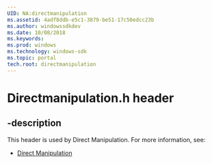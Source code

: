 ```yaml
---
UID: NA:directmanipulation
ms.assetid: 4adf8ddb-e5c1-3879-be51-17c50edcc23b
ms.author: windowssdkdev
ms.date: 10/08/2018
ms.keywords: 
ms.prod: windows
ms.technology: windows-sdk
ms.topic: portal
tech.root: directmanipulation
---
```


# Directmanipulation.h header


## -description


This header is used by Direct Manipulation. For more information, see:

- [Direct Manipulation](../_directmanipulation)
